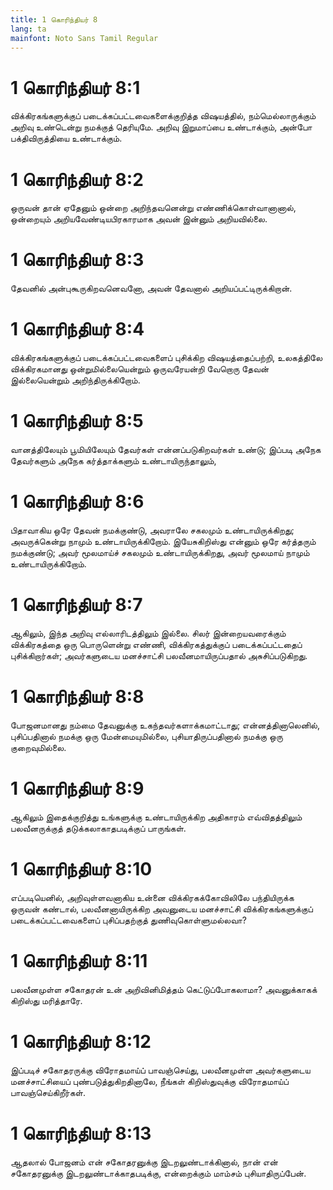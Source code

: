 ```yaml
---
title: 1 கொரிந்தியர் 8
lang: ta
mainfont: Noto Sans Tamil Regular
---
```


# 1 கொரிந்தியர் 8:1

விக்கிரகங்களுக்குப் படைக்கப்பட்டவைகளைக்குறித்த விஷயத்தில், நம்மெல்லாருக்கும் அறிவு உண்டென்று நமக்குத் தெரியுமே. அறிவு இறுமாப்பை உண்டாக்கும், அன்போ பக்திவிருத்தியை உண்டாக்கும்.

# 1 கொரிந்தியர் 8:2

ஒருவன் தான் ஏதேனும் ஒன்றை அறிந்தவனென்று எண்ணிக்கொள்வானானால், ஒன்றையும் அறியவேண்டியபிரகாரமாக அவன் இன்னும் அறியவில்லை.

# 1 கொரிந்தியர் 8:3

தேவனில் அன்புகூருகிறவனெவனோ, அவன் தேவனால் அறியப்பட்டிருக்கிறான்.

# 1 கொரிந்தியர் 8:4

விக்கிரகங்களுக்குப் படைக்கப்பட்டவைகளைப் புசிக்கிற விஷயத்தைப்பற்றி, உலகத்திலே விக்கிரகமானது ஒன்றுமில்லையென்றும் ஒருவரேயன்றி வேறொரு தேவன் இல்லையென்றும் அறிந்திருக்கிறோம்.

# 1 கொரிந்தியர் 8:5

வானத்திலேயும் பூமியிலேயும் தேவர்கள் என்னப்படுகிறவர்கள் உண்டு; இப்படி அநேக தேவர்களும் அநேக கர்த்தாக்களும் உண்டாயிருந்தாலும்,

# 1 கொரிந்தியர் 8:6

பிதாவாகிய ஒரே தேவன் நமக்குண்டு, அவராலே சகலமும் உண்டாயிருக்கிறது; அவருக்கென்று நாமும் உண்டாயிருக்கிறோம். இயேசுகிறிஸ்து என்னும் ஒரே கர்த்தரும் நமக்குண்டு; அவர் மூலமாய்ச் சகலமும் உண்டாயிருக்கிறது, அவர் மூலமாய் நாமும் உண்டாயிருக்கிறோம்.

# 1 கொரிந்தியர் 8:7

ஆகிலும், இந்த அறிவு எல்லாரிடத்திலும் இல்லை. சிலர் இன்றையவரைக்கும் விக்கிரகத்தை ஒரு பொருளென்று எண்ணி, விக்கிரகத்துக்குப் படைக்கப்பட்டதைப் புசிக்கிறார்கள்; அவர்களுடைய மனச்சாட்சி பலவீனமாயிருப்பதால் அசுசிப்படுகிறது.

# 1 கொரிந்தியர் 8:8

போஜனமானது நம்மை தேவனுக்கு உகந்தவர்களாக்கமாட்டாது; என்னத்தினாலெனில், புசிப்பதினால் நமக்கு ஒரு மேன்மையுமில்லை, புசியாதிருப்பதினால் நமக்கு ஒரு குறைவுமில்லை.

# 1 கொரிந்தியர் 8:9

ஆகிலும் இதைக்குறித்து உங்களுக்கு உண்டாயிருக்கிற அதிகாரம் எவ்விதத்திலும் பலவீனருக்குத் தடுக்கலாகாதபடிக்குப் பாருங்கள்.

# 1 கொரிந்தியர் 8:10

எப்படியெனில், அறிவுள்ளவனாகிய உன்னை விக்கிரகக்கோவிலிலே பந்தியிருக்க ஒருவன் கண்டால், பலவீனனாயிருக்கிற அவனுடைய மனச்சாட்சி விக்கிரகங்களுக்குப் படைக்கப்பட்டவைகளைப் புசிப்பதற்குத் துணிவுகொள்ளுமல்லவா?

# 1 கொரிந்தியர் 8:11

பலவீனமுள்ள சகோதரன் உன் அறிவினிமித்தம் கெட்டுப்போகலாமா? அவனுக்காகக் கிறிஸ்து மரித்தாரே.

# 1 கொரிந்தியர் 8:12

இப்படிச் சகோதரருக்கு விரோதமாய்ப் பாவஞ்செய்து, பலவீனமுள்ள அவர்களுடைய மனச்சாட்சியைப் புண்படுத்துகிறதினாலே, நீங்கள் கிறிஸ்துவுக்கு விரோதமாய்ப் பாவஞ்செய்கிறீர்கள்.

# 1 கொரிந்தியர் 8:13

ஆதலால் போஜனம் என் சகோதரனுக்கு இடறலுண்டாக்கினால், நான் என் சகோதரனுக்கு இடறலுண்டாக்காதபடிக்கு, என்றைக்கும் மாம்சம் புசியாதிருப்பேன்.

